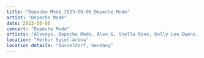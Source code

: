```yaml
---
title: "Depeche Mode_2023-06-06_Depeche Mode"
artist: "Depeche Mode"
date: 2023-06-06
concert: "Depeche Mode"
artists: "Alvvays, Depeche Mode, Alex G, Stella Rose, Kelly Lee Owens, Alissic"
location: "Merkur Spiel-Arena"
location_details: "Düsseldorf, Germany"
---
```

